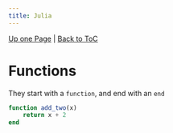 ```yaml
---
title: Julia
---
```

[Up one Page](prog-lang) | [Back to ToC](index)

# Functions
They start with a `function`, and end with an `end`
```julia
function add_two(x)
    return x + 2
end
```
